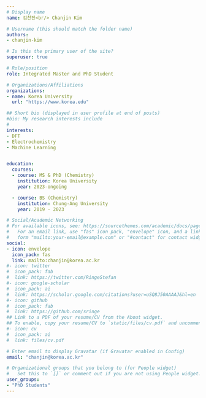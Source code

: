 ```yaml
---
# Display name
name: 김찬진<br/> Chanjin Kim 

# Username (this should match the folder name)
authors:
- chanjin-kim

# Is this the primary user of the site?
superuser: true

# Role/position
role: Integrated Master and PhD Student

# Organizations/Affiliations
organizations:
- name: Korea University
  url: "https://www.korea.edu"

## Short bio (displayed in user profile at end of posts)
#bio: My research interests include 
#
interests:
- DFT
- Electrochemistry
- Machine Learning


education:
  courses:
  - course: MS & PhD (Chemistry)
    institution: Korea University 
    year: 2023-ongoing

  - course: BS (Chemistry)
    institution: Chung-Ang University 
    year: 2019 - 2023

# Social/Academic Networking
# For available icons, see: https://sourcethemes.com/academic/docs/page-builder/#icons
#   For an email link, use "fas" icon pack, "envelope" icon, and a link in the
#   form "mailto:your-email@example.com" or "#contact" for contact widget.
social:
- icon: envelope
  icon_pack: fas
  link: mailto:chanjin@korea.ac.kr
#- icon: twitter
#  icon_pack: fab
#  link: https://twitter.com/RingeStefan
#- icon: google-scholar
#  icon_pack: ai
#  link: https://scholar.google.com/citations?user=uSQ8J50AAAAJ&hl=en
#- icon: github
#  icon_pack: fab
#  link: https://github.com/sringe
## Link to a PDF of your resume/CV from the About widget.
## To enable, copy your resume/CV to `static/files/cv.pdf` and uncomment the lines below.
#- icon: cv
#  icon_pack: ai
#  link: files/cv.pdf

# Enter email to display Gravatar (if Gravatar enabled in Config)
email: "chanjin@korea.ac.kr"

# Organizational groups that you belong to (for People widget)
#   Set this to `[]` or comment out if you are not using People widget.
user_groups:
- "PhD Students"
---
```



